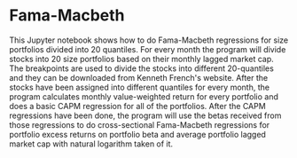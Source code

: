 # Fama-Macbeth
This Jupyter notebook shows how to do Fama-Macbeth regressions for size portfolios divided into 20 quantiles. 
For every month the program will divide stocks into 20 size portfolios based on their monthly lagged market cap.
The breakpoints are used to divide the stocks into different 20-quantiles and they can be downloaded from Kenneth French's website.
After the stocks have been assigned into different quantiles for every month, the program calculates monthly value-weighted return for every portfolio and does a basic CAPM
regression for all of the portfolios. After the CAPM regressions have been done, the program will use the betas received from those regressions to do cross-sectional
Fama-Macbeth regressions for portfolio excess returns on portfolio beta and average portfolio lagged market cap with natural logarithm taken of it.
